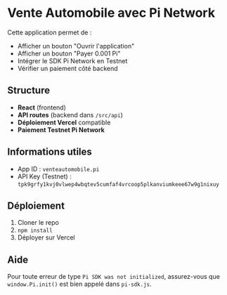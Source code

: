 # Vente Automobile avec Pi Network

Cette application permet de :
- Afficher un bouton "Ouvrir l'application"
- Afficher un bouton "Payer 0.001 Pi"
- Intégrer le SDK Pi Network en Testnet
- Vérifier un paiement côté backend

## Structure

- **React** (frontend)
- **API routes** (backend dans `/src/api`)
- **Déploiement Vercel** compatible
- **Paiement Testnet Pi Network**

## Informations utiles

- App ID : `venteautomobile.pi`
- API Key (Testnet) : `tpk9grfy1kvj0vlwep4wbqtev5cumfaf4vrcoop5plkanviumkeee67w9g1nixuy`

## Déploiement

1. Cloner le repo
2. `npm install`
3. Déployer sur Vercel

## Aide

Pour toute erreur de type `Pi SDK was not initialized`, assurez-vous que `window.Pi.init()` est bien appelé dans `pi-sdk.js`.
